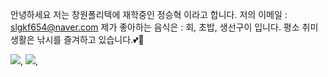 안녕하세요 저는 창원폴리텍에 재학중인 정승혁 이라고 합니다.
저의 이메일 : slgkf654@naver.com
제가 좋아하는 음식은 : 회, 초밥, 생선구이 입니다.
평소 취미생활은 낚시를 즐겨하고 있습니다.💕👀


<img src="https://img.shields.io/badge/Python-3776AB?style=for-the-badge&logo=Python&logoColor=white">,
<img src="https://img.shields.io/badge/Python-00599C?style=for-the-badge&logo=Python&logoColor=white">,
